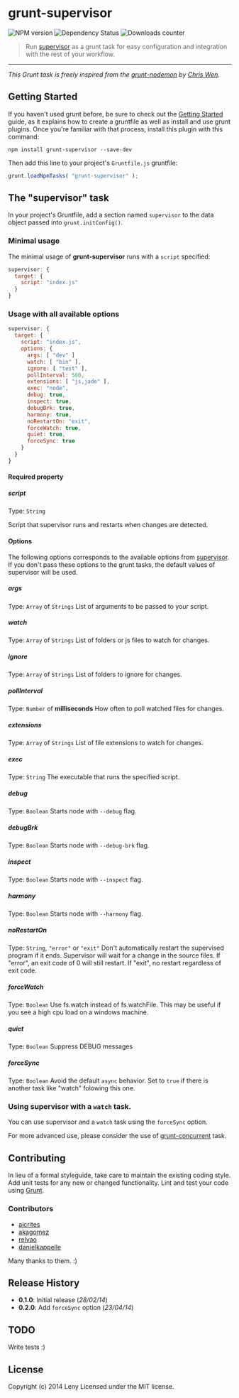 # grunt-supervisor

![NPM version](http://img.shields.io/npm/v/grunt-supervisor.svg) ![Dependency Status](https://david-dm.org/leny/grunt-supervisor.svg) ![Downloads counter](http://img.shields.io/npm/dm/grunt-supervisor.svg)

> Run [supervisor](https://github.com/isaacs/node-supervisor) as a grunt task for easy configuration and integration with the rest of your workflow.

* * *

*This Grunt task is freely inspired from the [grunt-nodemon](https://github.com/ChrisWren/grunt-nodemon) by [Chris Wen](https://github.com/ChrisWren).*

## Getting Started
If you haven't used grunt before, be sure to check out the [Getting Started](http://gruntjs.com/getting-started) guide, as it explains how to create a gruntfile as well as install and use grunt plugins. Once you're familiar with that process, install this plugin with this command:

```shell
npm install grunt-supervisor --save-dev
```

Then add this line to your project's `Gruntfile.js` gruntfile:

```javascript
grunt.loadNpmTasks( "grunt-supervisor" );
```

## The "supervisor" task

In your project's Gruntfile, add a section named `supervisor` to the data object passed into `grunt.initConfig()`.

### Minimal usage

The minimal usage of **grunt-supervisor** runs with a `script` specified:

```js
supervisor: {
  target: {
    script: "index.js"
  }
}
```

### Usage with all available options

```js
supervisor: {
  target: {
    script: "index.js",
    options: {
      args: [ "dev" ]
      watch: [ "bin" ],
      ignore: [ "test" ],
      pollInterval: 500,
      extensions: [ "js,jade" ],
      exec: "node",
      debug: true,
      inspect: true,
      debugBrk: true,
      harmony: true,
      noRestartOn: "exit",
      forceWatch: true,
      quiet: true,
      forceSync: true
    }
  }
}
```

#### Required property

##### script
Type: `String`

Script that supervisor runs and restarts when changes are detected.

#### Options

The following options corresponds to the available options from [supervisor](https://github.com/isaacs/node-supervisor). If you don't pass these options to the grunt tasks, the default values of supervisor will be used.

##### args
Type: `Array` of `Strings`
List of arguments to be passed to your script.

##### watch
Type: `Array` of `Strings`
List of folders or js files to watch for changes.

##### ignore
Type: `Array` of `Strings`
List of folders to ignore for changes.

##### pollInterval
Type: `Number` of **milliseconds**
How often to poll watched files for changes.

##### extensions
Type: `Array` of `Strings`
List of file extensions to watch for changes.

##### exec
Type: `String`
The executable that runs the specified script.

##### debug
Type: `Boolean`
Starts node with `--debug` flag.

##### debugBrk
Type: `Boolean`
Starts node with `--debug-brk` flag.

##### inspect
Type: `Boolean`
Starts node with `--inspect` flag.

##### harmony
Type: `Boolean`
Starts node with `--harmony` flag.

##### noRestartOn
Type: `String`, `"error"` or `"exit"`
Don't automatically restart the supervised program if it ends.
Supervisor will wait for a change in the source files.
If "error", an exit code of 0 will still restart.
If "exit", no restart regardless of exit code.

##### forceWatch
Type: `Boolean`
Use fs.watch instead of fs.watchFile.
This may be useful if you see a high cpu load on a windows machine.

##### quiet
Type: `Boolean`
Suppress DEBUG messages

##### forceSync
Type: `Boolean`
Avoid the default `async` behavior. Set to `true` if there is another task like "watch" folowing this one.

### Using supervisor with a `watch` task.

You can use supervisor and a `watch` task using the `forceSync` option.

For more advanced use, please consider the use of [grunt-concurrent](https://github.com/sindresorhus/grunt-concurrent) task.

## Contributing

In lieu of a formal styleguide, take care to maintain the existing coding style. Add unit tests for any new or changed functionality. Lint and test your code using [Grunt](http://gruntjs.com/).

### Contributors

* [ajcrites](https://github.com/ajcrites)
* [akagomez](https://github.com/akagomez)
* [relvao](https://github.com/relvao)
* [danielkappelle](https://github.com/danielkappelle)

Many thanks to them. :)

## Release History

* **0.1.0**: Initial release (*28/02/14*)
* **0.2.0**: Add `forceSync` option (*23/04/14*)

## TODO

Write tests :)

## License
Copyright (c) 2014 Leny
Licensed under the MIT license.
